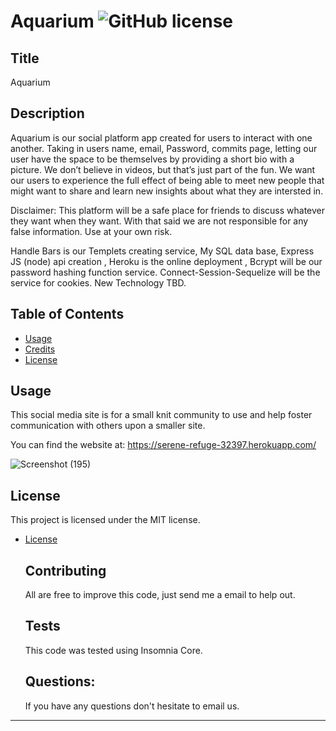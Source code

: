 # Aquarium ![GitHub license](https://img.shields.io/badge/license-MIT-blue.svg)

## Title
  Aquarium

## Description

Aquarium is our social platform app created for users to interact with one another. Taking in users name, email, Password, commits page, letting our user have the space to be themselves by providing a short bio with a picture. We don’t believe in videos, but that’s just part of the fun. We want our users to experience the full effect of being able to meet new people that might want to share and learn new insights about what they are intersted in.

Disclaimer: 
This platform will be a safe place for friends to discuss whatever they want when they want. With that said we are not responsible for any false information. Use at your own risk.   


Handle Bars is our Templets creating service, My SQL data base,  Express JS (node) api creation , Heroku is the online deployment , Bcrypt will be our password hashing function service.  Connect-Session-Sequelize will be the service for cookies. New Technology TBD. 

## Table of Contents

  * [Usage](#usage)
  * [Credits](#credits)
  * [License](#license)

  ## Usage 
  This social media site is for a small knit community to use and help foster communication with others upon a smaller site.

 You can find the website at: https://serene-refuge-32397.herokuapp.com/

 ![Screenshot (195)](https://user-images.githubusercontent.com/47751469/130395500-f03909a5-c762-432d-8840-ed5ae50340fe.png)

  

  ## License
  
  This project is licensed under the MIT license. 
* [License](#license)



  ## Contributing
  All are free to improve this code, just send me a email to help out.

  ## Tests
  This code was tested using Insomnia Core.

  ## Questions:
  If you have any questions don't hesitate to email us.
  
----------------------------------------------------------------------------


 